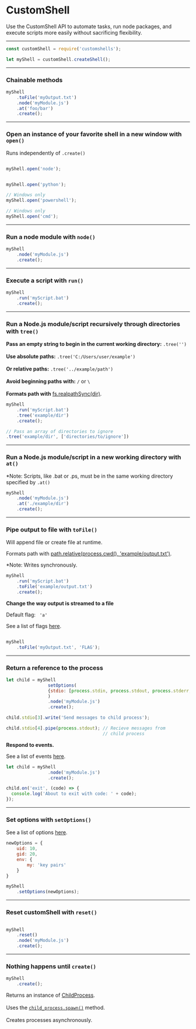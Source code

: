 # CustomShell
Use the CustomShell API to automate tasks, run node packages, and execute scripts more easily without sacrificing flexibility.
<br>
<hr>

```js
const customShell = require('customshells');

let myShell = customShell.createShell();
```

<hr>

### Chainable methods

```js
myShell
    .toFile('myOutput.txt')
    .node('myModule.js')
    .at('foo/bar')
    .create();
```

<hr>

### Open an instance of your favorite shell in a new window with <code>open()</code>

Runs independently of <code>.create()</code> 

```js

myShell.open('node');


myShell.open('python');

// Windows only
myShell.open('powershell'); 

// Windows only
myShell.open('cmd');
```

<hr>

### Run a node module with <code>node()</code>

```js
myShell
    .node('myModule.js')
    .create();
```

<hr>

### Execute a script with <code>run()</code>

```js
myShell
    .run('myScript.bat')
    .create();
```

<hr>

### Run a Node.js module/script recursively through directories with <code>tree()</code>

**Pass an empty string to begin in the current working directory:** <code>.tree('')</code>
<br>
<br>
**Use absolute paths:** <code>.tree('C:/Users/user/example')</code>
<br>
<br>
**Or relative paths:** <code>.tree('../example/path')</code>
<br>
<br>
**Avoid beginning paths with:** <code>/</code> or <code>\\</code>
<br>
<br>
**Formats path with** <a href="https://nodejs.org/api/fs.html#fs_fs_realpathsync_path_options">fs.realpathSync(dir)</a>.

```js
myShell
    .run('myScript.bat')
    .tree('example/dir')
    .create();

// Pass an array of directories to ignore
.tree('example/dir', ['directories/to/ignore'])
```

<hr>

### Run a Node.js module/script in a new working directory with <code>at()</code>

*Note: Scripts, like .bat or .ps, must be in the same working directory specified by <code>.at()</code>

```js
myShell
    .node('myModule.js')
    .at('./example/dir')
    .create();
```

<hr>

### Pipe output to file with <code>toFile()</code>

Will append file or create file at runtime.


Formats path with <a href="https://nodejs.org/dist/latest-v8.x/docs/api/path.html#path_path_relative_from_to">path.relative(process.cwd(), 'example/output.txt')</a>.


*Note: Writes synchronously.

```js
myShell
    .run('myScript.bat')
    .toFile('example/output.txt')
    .create();
```

**Change the way output is streamed to a file**

Default flag: <code> 'a' </code>

See a list of flags <a href="https://nodejs.org/dist/latest-v8.x/docs/api/fs.html#fs_fs_open_path_flags_mode_callback">here</a>.

```js

myShell
    .toFile('myOutput.txt', 'FLAG');
```

<hr>

### Return a reference to the process

```js
let child = myShell
                setOptions(
                {stdio: [process.stdin, process.stdout, process.stderr, 'pipe', 'pipe']}
                )
                .node('myModule.js')
                .create();

child.stdio[3].write('Send messages to child process');

child.stdio[4].pipe(process.stdout); // Recieve messages from 
                                     // child process
```

**Respond to events.**

See a list of events <a href="https://nodejs.org/dist/latest-v8.x/docs/api/process.html#process_process_events">here</a>.

```js
let child = myShell
                .node('myModule.js')
                .create();

child.on('exit', (code) => {
  console.log('About to exit with code: ' + code);
});
```

<hr>

### Set options with <code>setOptions()</code>

See a list of options <a href="https://nodejs.org/dist/latest-v8.x/docs/api/child_process.html#child_process_child_process_spawn_command_args_options">here</a>.

```js
newOptions = {
    uid: 10,
    gid: 20,
    env: {
        my: 'key pairs'
    }
}

myShell
    .setOptions(newOptions);
```

<hr>

### Reset customShell with <code>reset()</code>

```js

myShell
    .reset()
    .node('myModule.js')
    .create();
```

<hr>

### Nothing happens until <code>create()</code>

```js
myShell
    .create();
```

Returns an instance of <a href="https://nodejs.org/dist/latest-v8.x/docs/api/child_process.html#child_process_class_childprocess">ChildProcess</a>. 
<br>
<br>
Uses the <a href="https://nodejs.org/dist/latest-v8.x/docs/api/child_process.html#child_process_child_process_spawn_command_args_options"><code>child_process.spawn()</code></a> method.
<br>
<br>
Creates processes asynchronously.
